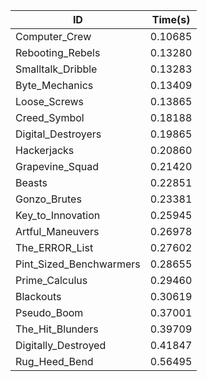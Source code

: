 |ID|Time(s)|
|-|-|
|Computer_Crew|0.10685|
|Rebooting_Rebels|0.13280|
|Smalltalk_Dribble|0.13283|
|Byte_Mechanics|0.13409|
|Loose_Screws|0.13865|
|Creed_Symbol|0.18188|
|Digital_Destroyers|0.19865|
|Hackerjacks|0.20860|
|Grapevine_Squad|0.21420|
|Beasts|0.22851|
|Gonzo_Brutes|0.23381|
|Key_to_Innovation|0.25945|
|Artful_Maneuvers|0.26978|
|The_ERROR_List|0.27602|
|Pint_Sized_Benchwarmers|0.28655|
|Prime_Calculus|0.29460|
|Blackouts|0.30619|
|Pseudo_Boom|0.37001|
|The_Hit_Blunders|0.39709|
|Digitally_Destroyed|0.41847|
|Rug_Heed_Bend|0.56495|
